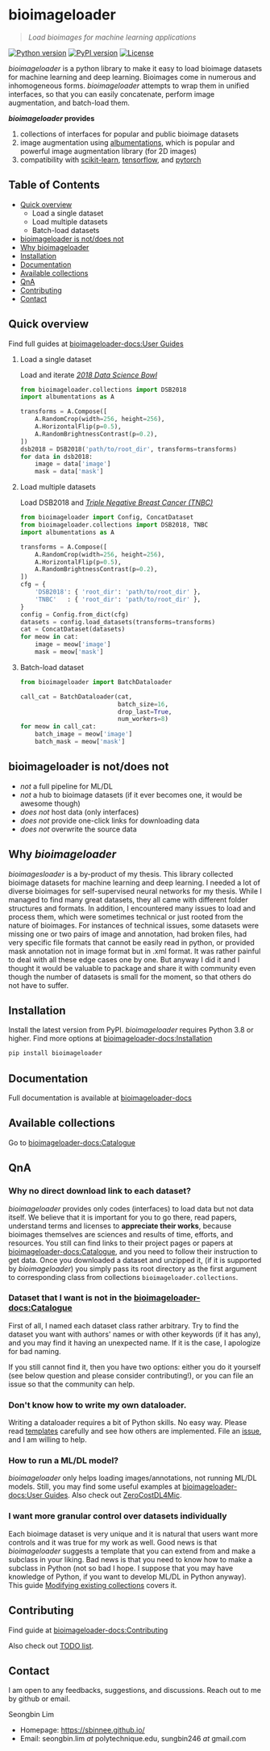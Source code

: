 
# bioimageloader
> _Load bioimages for machine learning applications_

[![Python version](https://img.shields.io/pypi/pyversions/bioimageloader)](https://pypi.org/project/bioimageloader/)
[![PyPI version](https://img.shields.io/pypi/v/bioimageloader)](https://pypi.org/project/bioimageloader/)
[![License](https://img.shields.io/github/license/LaboratoryOpticsBiosciences/bioimageloader)](https://github.com/LaboratoryOpticsBiosciences/bioimageloader/blob/main/LICENSE)

_bioimageloader_ is a python library to make it easy to load bioimage datasets for
machine learning and deep learning. Bioimages come in numerous and inhomogeneous forms.
_bioimageloader_ attempts to wrap them in unified interfaces, so that you can easily
concatenate, perform image augmentation, and batch-load them.

**_bioimageloader_ provides**

1. collections of interfaces for popular and public bioimage datasets
2. image augmentation using [albumentations], which is popular and powerful
   image augmentation library (for 2D images)
3. compatibility with [scikit-learn], [tensorflow], and [pytorch]


## Table of Contents
- [Quick overview](#quick-overview)
    - Load a single dataset
    - Load multiple datasets
    - Batch-load datasets
- [bioimageloader is not/does not](#bioimageloader-is-notdoes-not)
- [Why bioimageloader](#why-bioimageloader)
- [Installation](#installation)
- [Documentation](#documentation)
- [Available collections](#available-collections)
- [QnA](#qna)
- [Contributing](#contributing)
- [Contact](#contact)

## Quick overview
Find full guides at [bioimageloader-docs:User Guides]

1. Load a single dataset

    Load and iterate [_2018 Data Science Bowl_](https://www.kaggle.com/c/data-science-bowl-2018/)

    ```python
    from bioimageloader.collections import DSB2018
    import albumentations as A

    transforms = A.Compose([
        A.RandomCrop(width=256, height=256),
        A.HorizontalFlip(p=0.5),
        A.RandomBrightnessContrast(p=0.2),
    ])
    dsb2018 = DSB2018('path/to/root_dir', transforms=transforms)
    for data in dsb2018:
        image = data['image']
        mask = data['mask']
    ```

2. Load multiple datasets

    Load DSB2018 and [_Triple Negative Breast Cancer (TNBC)_](https://ieeexplore.ieee.org/document/8438559)

    ```python
    from bioimageloader import Config, ConcatDataset
    from bioimageloader.collections import DSB2018, TNBC
    import albumentations as A

    transforms = A.Compose([
        A.RandomCrop(width=256, height=256),
        A.HorizontalFlip(p=0.5),
        A.RandomBrightnessContrast(p=0.2),
    ])
    cfg = {
        'DSB2018': { 'root_dir': 'path/to/root_dir' },
        'TNBC'   : { 'root_dir': 'path/to/root_dir' },
    }
    config = Config.from_dict(cfg)
    datasets = config.load_datasets(transforms=transforms)
    cat = ConcatDataset(datasets)
    for meow in cat:
        image = meow['image']
        mask = meow['mask']
    ```

3. Batch-load dataset

    ```python
    from bioimageloader import BatchDataloader

    call_cat = BatchDataloader(cat,
                               batch_size=16,
                               drop_last=True,
                               num_workers=8)
    for meow in call_cat:
        batch_image = meow['image']
        batch_mask = meow['mask']
    ```

## bioimageloader is not/does not

- _not_ a full pipeline for ML/DL
- _not_ a hub to bioimage datasets (if it ever becomes one, it would be awesome though)
- _does not_ host data (only interfaces)
- _does not_ provide one-click links for downloading data
- _does not_ overwrite the source data


## Why _bioimageloader_
_bioimagesloader_ is a by-product of my thesis. This library collected bioimage datasets
for machine learning and deep learning. I needed a lot of diverse bioimages for
self-supervised neural networks for my thesis. While I managed to find many great
datasets, they all came with different folder structures and formats. In addition, I
encountered many issues to load and process them, which were sometimes technical or just
rooted from the nature of bioimages. For instances of technical issues, some datasets
were missing one or two pairs of image and annotation, had broken files, had very
specific file formats that cannot be easily read in python, or provided mask annotation
not in image format but in .xml format. It was rather painful to deal with all these
edge cases one by one. But anyway I did it and I thought it would be valuable to package
and share it with community even though the number of datasets is small for the moment,
so that others do not have to suffer.


## Installation
Install the latest version from PyPI. _bioimageloader_ requires Python 3.8 or higher.
Find more options at [bioimageloader-docs:Installation]

```bash
pip install bioimageloader
```

## Documentation
Full documentation is available at [bioimageloader-docs]


## Available collections
Go to [bioimageloader-docs:Catalogue]


## QnA
### Why no direct download link to each dataset?
_bioimageloader_ provides only codes (interfaces) to load data but not data itself. We
believe that it is important for you to go there, read papers, understand terms and
licenses to **appreciate their works**, because bioimages themselves are sciences and
results of time, efforts, and resources. You still can find links to their project pages
or papers at [bioimageloader-docs:Catalogue], and you need to follow their instruction
to get data. Once you downloaded a dataset and unzipped it, (if it is supported by
_bioimageloader_) you simply pass its root directory as the first argument to
corresponding class from collections `bioimageloader.collections`.

### Dataset that I want is not in the [bioimageloader-docs:Catalogue]
First of all, I named each dataset class rather arbitrary. Try to find the
dataset you want with authors' names or with other keywords (if it has any), and
you may find it having an unexpected name. If it is the case, I apologize for
bad naming.

If you still cannot find it, then you have two options: either you do it yourself (see
below question and please consider contributing!), or you can file an issue so that the
community can help.


### Don't know how to write my own dataloader.
Writing a dataloader requires a bit of Python skills. No easy way. Please read
[templates] carefully and see how others are implemented. File an [issue], and I am
willing to help.


### How to run a ML/DL model?
_bioimageloader_ only helps loading images/annotations, not running ML/DL
models. Still, you may find some useful examples at [bioimageloader-docs:User Guides].
Also check out [ZeroCostDL4Mic](https://github.com/HenriquesLab/ZeroCostDL4Mic).


### I want more granular control over datasets individually
Each bioimage dataset is very unique and it is natural that users want more controls
and it was true for my work as well. Good news is that _bioimageloader_ suggests a
template that you can extend from and make a subclass in your liking. Bad news is
that you need to know how to make a subclass in Python (not so bad I hope. I suppose
that you may have knowledge of Python, if you want to develop ML/DL in Python
anyway). This guide [Modifying existing collections] covers it.


## Contributing
Find guide at [bioimageloader-docs:Contributing]

Also check out [TODO list](./TODO.md).


## Contact
I am open to any feedbacks, suggestions, and discussions. Reach out to me by github or
email.

Seongbin Lim
- Homepage: https://sbinnee.github.io/
- Email: seongbin.lim _at_ polytechnique.edu, sungbin246 _at_ gmail.com

<!-- links -->
[albumentations]: https://albumentations.ai/
[scikit-learn]:  https://scikit-learn.org/stable/index.html
[tensorflow]: https://www.tensorflow.org/
[pytorch]: https://pytorch.org/
[bioimageloader-docs]: https://laboratoryopticsbiosciences.github.io/bioimageloader-docs/
[bioimageloader-docs:Installation]: https://laboratoryopticsbiosciences.github.io/bioimageloader-docs/installation/index.html
[bioimageloader-docs:Catalogue]: https://laboratoryopticsbiosciences.github.io/bioimageloader-docs/catalogue/index.html
[bioimageloader-docs:User Guides]: https://laboratoryopticsbiosciences.github.io/bioimageloader-docs/user_guides/index.html
[templates]:  https://github.com/LaboratoryOpticsBiosciences/bioimageloader/blob/main/bioimageloader/template.py
[issue]: https://github.com/LaboratoryOpticsBiosciences/bioimageloader/issues
[Modifying existing collections]: https://laboratoryopticsbiosciences.github.io/bioimageloader-docs/user_guides/more2_subclassing.html
[bioimageloader-docs:Contributing]: https://laboratoryopticsbiosciences.github.io/bioimageloader-docs/contributing/index.html
